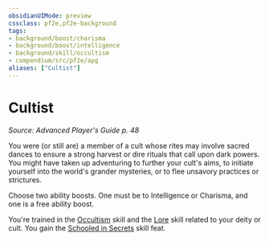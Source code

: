 ```yaml
---
obsidianUIMode: preview
cssclass: pf2e,pf2e-background
tags:
- background/boost/charisma
- background/boost/intelligence
- background/skill/occultism
- compendium/src/pf2e/apg
aliases: ["Cultist"]
---
```

# Cultist
*Source: Advanced Player's Guide p. 48*  

You were (or still are) a member of a cult whose rites may involve sacred dances to ensure a strong harvest or dire rituals that call upon dark powers. You might have taken up adventuring to further your cult's aims, to initiate yourself into the world's grander mysteries, or to flee unsavory practices or strictures.

Choose two ability boosts. One must be to Intelligence or Charisma, and one is a free ability boost.

You're trained in the [Occultism](skills.md#Occultism) skill and the [Lore](skills.md#Lore) skill related to your deity or cult. You gain the [Schooled in Secrets](schooled-in-secrets-apg.md) skill feat.